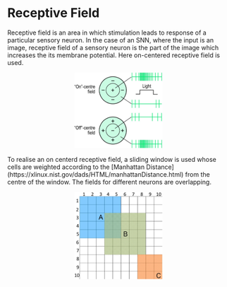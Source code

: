 # Receptive Field

Receptive field is an area in which stimulation leads to response of a particular sensory neuron. In the case of an SNN, where the input is an image, receptive field of a sensory neuron is the part of the image which increases the its membrane potential. Here on-centered receptive field is used. 
<p align="center">
  <img src="/images/center.png" width="200"/>
</p>
To realise an on centerd receptive field, a sliding window is used whose cells are weighted according to the [Manhattan Distance] (https://xlinux.nist.gov/dads/HTML/manhattanDistance.html) from the centre of the window. The fields for different neurons are overlapping.
<p align="center">
  <img src="/images/rf.png" width="200"/>
</p>
